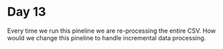 # Day 13

Every time we run this pineline we are re-processing the entire CSV. How would we change this pineline to handle incremental data processing.
